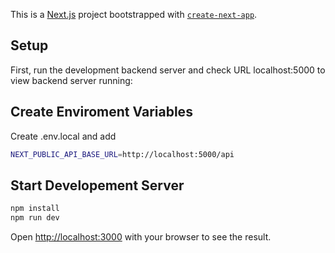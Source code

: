 This is a [Next.js](https://nextjs.org) project bootstrapped with [`create-next-app`](https://github.com/vercel/next.js/tree/canary/packages/create-next-app).

## Setup

First, run the development backend server and check URL localhost:5000 to view backend server running:

## Create Enviroment Variables

Create .env.local
and add

```bash
NEXT_PUBLIC_API_BASE_URL=http://localhost:5000/api
```

## Start Developement Server

```bash
npm install
npm run dev
```

Open [http://localhost:3000](http://localhost:3000) with your browser to see the result.
